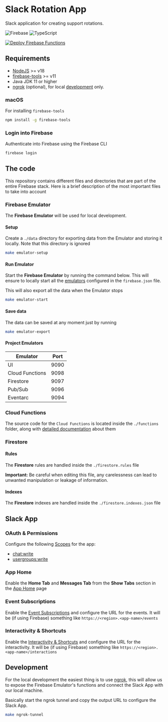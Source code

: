 # Slack Rotation App

Slack application for creating support rotations.

![Firebase](https://img.shields.io/badge/firebase-%23039BE5.svg?style=for-the-badge&logo=firebase)
![TypeScript](https://img.shields.io/badge/typescript-%23007ACC.svg?style=for-the-badge&logo=typescript&logoColor=white)

[![Deploy Firebase Functions](https://github.com/FernandoArteaga/slack-rotation-app/actions/workflows/deploy-firebase-functions.yml/badge.svg)](https://github.com/FernandoArteaga/slack-rotation-app/actions/workflows/deploy-firebase-functions.yml)

## Requirements

- [NodeJS](https://nodejs.org/en/download/) >= v18
- [firebase-tools](https://firebase.google.com/docs/cli) >= v11
- Java JDK 11 or higher
- [ngrok](https://ngrok.com/download) (optional), for local [development](#development) only.

### macOS

For installing `firebase-tools`

```bash
npm install -g firebase-tools
```

### Login into Firebase

Authenticate into Firebase using the Firebase CLI

```bash
firebase login
```


## The code

This repository contains different files and directories that are part of the entire Firebase stack. Here is a brief
description of the most important files to take into account

### Firebase Emulator

The **Firebase Emulator** will be used for local development.

#### Setup

Create a `./data` directory for exporting data from the Emulator and storing it locally. Note that this directory is ignored

```bash
make emulator-setup
```

#### Run Emulator

Start the **Firebase Emulator** by running the command below. This will ensure to locally start all the [emulators](#project-emulators)
configured in the `firebase.json` file.

This will also export all the data when the Emulator stops

```bash
make emulator-start
```

#### Save data

The data can be saved at any moment just by running

```bash
make emulator-export
```

#### Project Emulators

| Emulator        | Port |
|-----------------|------|
| UI              | 9090 |
| Cloud Functions | 9098 |
| Firestore       | 9097 |
| Pub/Sub         | 9096 |
| Eventarc        | 9094 |


### Cloud Functions

The source code for the `Cloud Functions` is located inside the `./functions` folder, along with [detailed documentation](functions/README.md)
about them

### Firestore

#### Rules

The **Firestore** rules are handled inside the `./firestore.rules` file

**Important:** Be careful when editing this file, any carelessness can lead to unwanted manipulation or leakage of information.

#### Indexes

The **Firestore** indexes are handled inside the `./firestore.indexes.json` file


## Slack App

### OAuth & Permissions

Configure the following [Scopes](https://api.slack.com/scopes) for the app:

* [chat:write](https://api.slack.com/scopes/chat:write)
* [usergroups:write](https://api.slack.com/scopes/usergroups:write)

### App Home

Enable the **Home Tab** and **Messages Tab** from the **Show Tabs** section in the [App Home](https://api.slack.com/apps/A04S6725AHZ/app-home?)
page

### Event Subscriptions

Enable the [Event Subscriptions](https://api.slack.com/apis/connections/events-api) and configure the URL for the events.
It will be (if using Firebase) something like `https://<region>.<app-name>/events`

### Interactivity & Shortcuts

Enable the [Interactivity & Shortcuts](https://api.slack.com/messaging/interactivity#components) and configure the URL
for the interactivity. It will be (if using Firebase) something like `https://<region>.<app-name>/interactions`


## Development

For the local development the easiest thing is to use [ngrok](https://ngrok.com/), this will allow us to expose the
Firebase Emulator's functions and connect the Slack App with our local machine.

Basically start the ngrok tunnel and copy the output URL to configure the Slack App.

```bash
make ngrok-tunnel
```
